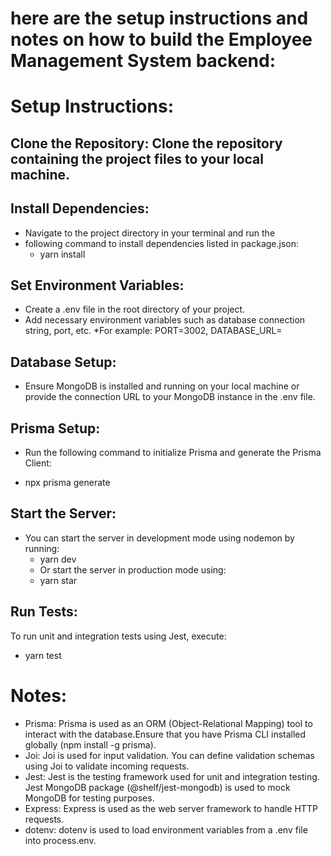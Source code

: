 # here are the setup instructions and notes on how to build the Employee Management System backend:

# Setup Instructions:
## Clone the Repository: Clone the repository containing the project files to your local machine.

## Install Dependencies:
* Navigate to the project directory in your terminal and run the 
* following command to install dependencies listed in package.json:
  - yarn install
## Set Environment Variables:
* Create a .env file in the root directory of your project. 
* Add necessary environment variables such as database connection string, port, etc. 
*For example: PORT=3002, DATABASE_URL=
## Database Setup:
* Ensure MongoDB is installed and running on your local machine or provide the connection URL to your MongoDB instance in the .env file.

## Prisma Setup:
* Run the following command to initialize Prisma and generate the Prisma Client:

* npx prisma generate
## Start the Server:
* You can start the server in development mode using nodemon by running:
  - yarn dev
  - Or start the server in production mode using:
  - yarn star
## Run Tests:
To run unit and integration tests using Jest, execute:
* yarn test

# Notes:
* Prisma: Prisma is used as an ORM (Object-Relational Mapping) tool to interact with the database.Ensure that you have Prisma CLI installed globally (npm install -g prisma).
* Joi: Joi is used for input validation. You can define validation schemas using Joi to validate incoming requests.
* Jest: Jest is the testing framework used for unit and integration testing. Jest MongoDB package (@shelf/jest-mongodb) is used to mock MongoDB for testing purposes.
* Express: Express is used as the web server framework to handle HTTP requests.
* dotenv: dotenv is used to load environment variables from a .env file into process.env.

